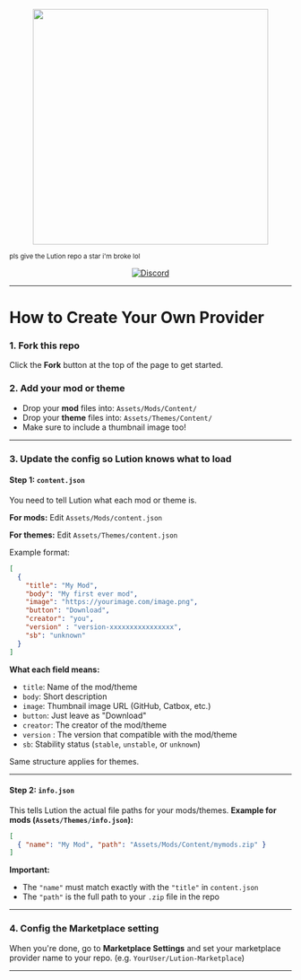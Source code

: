 

<p align="center">
  <img src="https://raw.githubusercontent.com/triisdang/Lution-Mods/refs/heads/main/Assets/thumbnails/LT_MARKETPLACE.svg" width="420">
</p>
<sub>pls give the Lution repo a star i'm broke lol</sub>

<div align="center">

[![Discord](https://img.shields.io/badge/Discord-%235865F2.svg?style=for-the-badge&logo=discord&logoColor=white)](https://discord.gg/BXT7FYjTBa)

</div>

---

# How to Create Your Own Provider

### 1. Fork this repo

Click the **Fork** button at the top of the page to get started.

### 2. Add your mod or theme

* Drop your **mod** files into: `Assets/Mods/Content/`
* Drop your **theme** files into: `Assets/Themes/Content/`
* Make sure to include a thumbnail image too!

---

### 3. Update the config so Lution knows what to load

#### Step 1: `content.json`

You need to tell Lution what each mod or theme is.

**For mods:**
Edit `Assets/Mods/content.json`

**For themes:**
Edit `Assets/Themes/content.json`

Example format:

```json
[
  {
    "title": "My Mod",
    "body": "My first ever mod",
    "image": "https://yourimage.com/image.png",
    "button": "Download",
    "creator": "you",
    "version" : "version-xxxxxxxxxxxxxxxx",
    "sb": "unknown"
  }
]
```

**What each field means:**

* `title`: Name of the mod/theme
* `body`: Short description
* `image`: Thumbnail image URL (GitHub, Catbox, etc.)
* `button`: Just leave as "Download"
* `creator`: The creator of the mod/theme
* `version` : The version that compatible with the mod/theme
* `sb`: Stability status (`stable`, `unstable`, or `unknown`)

Same structure applies for themes.

---

#### Step 2: `info.json`

This tells Lution the actual file paths for your mods/themes.
**Example for mods (`Assets/Themes/info.json`):**

```json
[
  { "name": "My Mod", "path": "Assets/Mods/Content/mymods.zip" }
]
```

**Important:**

* The `"name"` must match exactly with the `"title"` in `content.json`
* The `"path"` is the full path to your `.zip` file in the repo

---

### 4. Config the Marketplace setting

When you're done, go to **Marketplace Settings** and set your marketplace provider name to your repo. (e.g. `YourUser/Lution-Marketplace`)

---

